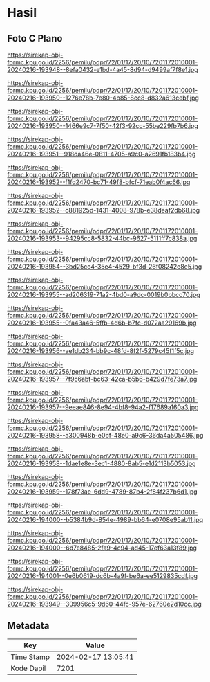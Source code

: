 # Hasil

## Foto C Plano

https://sirekap-obj-formc.kpu.go.id/2256/pemilu/pdpr/72/01/17/20/10/7201172010001-20240216-193948--8efa0432-e1bd-4a45-8d94-d9499af7f8e1.jpg

https://sirekap-obj-formc.kpu.go.id/2256/pemilu/pdpr/72/01/17/20/10/7201172010001-20240216-193950--1276e78b-7e80-4b85-8cc8-d832a613cebf.jpg

https://sirekap-obj-formc.kpu.go.id/2256/pemilu/pdpr/72/01/17/20/10/7201172010001-20240216-193950--1466e9c7-7f50-42f3-92cc-55be229fb7b6.jpg

https://sirekap-obj-formc.kpu.go.id/2256/pemilu/pdpr/72/01/17/20/10/7201172010001-20240216-193951--918da46e-0811-4705-a9c0-a2691fb183b4.jpg

https://sirekap-obj-formc.kpu.go.id/2256/pemilu/pdpr/72/01/17/20/10/7201172010001-20240216-193952--f1fd2470-bc71-49f8-bfcf-71eab0f4ac66.jpg

https://sirekap-obj-formc.kpu.go.id/2256/pemilu/pdpr/72/01/17/20/10/7201172010001-20240216-193952--c881925d-1431-4008-978b-e38deaf2db68.jpg

https://sirekap-obj-formc.kpu.go.id/2256/pemilu/pdpr/72/01/17/20/10/7201172010001-20240216-193953--94295cc8-5832-44bc-9627-5111ff7c838a.jpg

https://sirekap-obj-formc.kpu.go.id/2256/pemilu/pdpr/72/01/17/20/10/7201172010001-20240216-193954--3bd25cc4-35e4-4529-bf3d-26f08242e8e5.jpg

https://sirekap-obj-formc.kpu.go.id/2256/pemilu/pdpr/72/01/17/20/10/7201172010001-20240216-193955--ad206319-71a2-4bd0-a9dc-0019b0bbcc70.jpg

https://sirekap-obj-formc.kpu.go.id/2256/pemilu/pdpr/72/01/17/20/10/7201172010001-20240216-193955--0fa43a46-5ffb-4d6b-b7fc-d072aa29169b.jpg

https://sirekap-obj-formc.kpu.go.id/2256/pemilu/pdpr/72/01/17/20/10/7201172010001-20240216-193956--ae1db234-bb9c-48fd-8f2f-5279c45f1f5c.jpg

https://sirekap-obj-formc.kpu.go.id/2256/pemilu/pdpr/72/01/17/20/10/7201172010001-20240216-193957--7f9c6abf-bc63-42ca-b5b6-b429d7fe73a7.jpg

https://sirekap-obj-formc.kpu.go.id/2256/pemilu/pdpr/72/01/17/20/10/7201172010001-20240216-193957--9eeae846-8e94-4bf8-94a2-f17689a160a3.jpg

https://sirekap-obj-formc.kpu.go.id/2256/pemilu/pdpr/72/01/17/20/10/7201172010001-20240216-193958--a300948b-e0bf-48e0-a9c6-36da4a505486.jpg

https://sirekap-obj-formc.kpu.go.id/2256/pemilu/pdpr/72/01/17/20/10/7201172010001-20240216-193958--1dae1e8e-3ec1-4880-8ab5-e1d2113b5053.jpg

https://sirekap-obj-formc.kpu.go.id/2256/pemilu/pdpr/72/01/17/20/10/7201172010001-20240216-193959--178f73ae-6dd9-4789-87b4-2f84f237b6d1.jpg

https://sirekap-obj-formc.kpu.go.id/2256/pemilu/pdpr/72/01/17/20/10/7201172010001-20240216-194000--b5384b9d-854e-4989-bb64-e0708e95ab11.jpg

https://sirekap-obj-formc.kpu.go.id/2256/pemilu/pdpr/72/01/17/20/10/7201172010001-20240216-194000--6d7e8485-2fa9-4c94-ad45-17ef63a13f89.jpg

https://sirekap-obj-formc.kpu.go.id/2256/pemilu/pdpr/72/01/17/20/10/7201172010001-20240216-194001--0e6b0619-dc6b-4a9f-be6a-ee5129835cdf.jpg

https://sirekap-obj-formc.kpu.go.id/2256/pemilu/pdpr/72/01/17/20/10/7201172010001-20240216-193949--309956c5-9d60-44fc-957e-62760e2d10cc.jpg


## Metadata

| Key        | Value               |
| ---------- | ------------------- |
| Time Stamp | 2024-02-17 13:05:41 |
| Kode Dapil | 7201                |




